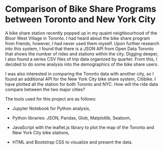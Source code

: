# Comparison of Bike Share Programs between Toronto and New York City

A bike share station recently popped up in my quaint neighbourhood of the Bloor West Village in Toronto. I had heard about the bike share program from friends, however, I had never used them myself. Upon further research into this system, I found that there is a JSON API from Open Data Toronto that shows the number of rides and stations within the city. Digging deeper, I also found a series CSV files of trip data organized by quarter. From this, I decided to do some analysis into the demographics of the bike share users.

I was also interested in comparing the Toronto data with another city, so I found an additional API for the New York City bike share system, Citibike. I have plotted all the station for both Toronto and NYC. How will the ride data compare between the two major cities?

The tools used for this project are as follows:

 - Jupyter Notebook for Python analysis,

 - Python libraries: JSON, Pandas, Glob, Matplotlib, Seaborn,
 - JavaScript with the leaflet.js library to plot the map of the Toronto and New York City bike stations,
 - HTML and Bootstrap CSS to visualize and present the data.

